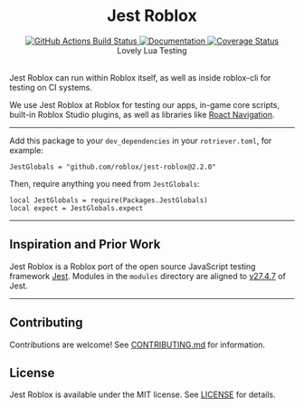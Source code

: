<h1 align="center">Jest Roblox</h1>
<div align="center">
	<a href="https://github.com/Roblox/jest-roblox/actions?query=workflow%3ACI">
		<img src="https://github.com/Roblox/jest-roblox/workflows/CI/badge.svg" alt="GitHub Actions Build Status" />
	</a>
	<a href="https://roblox.github.io/jest-roblox/">
			<img src="https://img.shields.io/badge/docs-website-green.svg" alt="Documentation" />
	</a>
	<a href='https://coveralls.io/github/Roblox/jest-roblox'>
		<img src='https://coveralls.io/repos/github/Roblox/jest-roblox/badge.svg?t=4czPqO&kill_cache=1' alt='Coverage Status' />
	</a>
</div>

<div align="center">
	Lovely Lua Testing
</div>

<div>&nbsp;</div>

Jest Roblox can run within Roblox itself, as well as inside roblox-cli for testing on CI systems.

We use Jest Roblox at Roblox for testing our apps, in-game core scripts, built-in Roblox Studio plugins, as well as libraries like [Roact Navigation](https://github.com/Roblox/roact-navigation).

---

Add this package to your `dev_dependencies` in your `rotriever.toml`, for example:
```
JestGlobals = "github.com/roblox/jest-roblox@2.2.0"
```

Then, require anything you need from `JestGlobals`:
```
local JestGlobals = require(Packages.JestGlobals)
local expect = JestGlobals.expect
```

---

## Inspiration and Prior Work
Jest Roblox is a Roblox port of the open source JavaScript testing framework [Jest](https://github.com/facebook/jest). Modules in the `modules` directory are  aligned to [v27.4.7](https://github.com/facebook/jest/tree/v27.4.7) of Jest.

---

## Contributing
Contributions are welcome! See [CONTRIBUTING.md](CONTRIBUTING.md) for information.

## License
Jest Roblox is available under the MIT license. See [LICENSE](LICENSE) for details.
